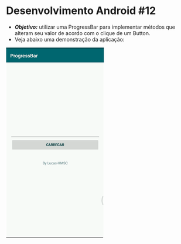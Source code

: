 # Desenvolvimento Android #12
   * ***Objetivo:*** utilizar uma ProgressBar para implementar métodos que alteram seu valor de acordo com o clique de um Button.
   * Veja abaixo uma demonstração da aplicação:
<img src="Instalador/ProgressBar.gif" alt="GIF do Meu Projeto ProgressBar">
